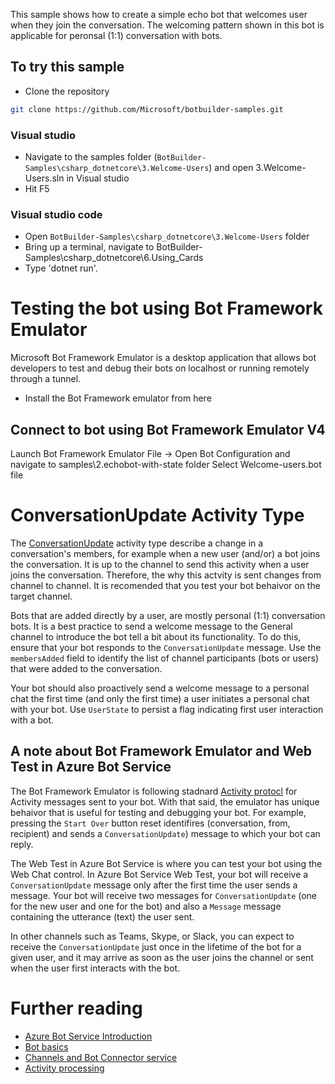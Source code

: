 ﻿
This sample shows how to create a simple echo bot that welcomes user when they join the conversation. The welcoming pattern shown in this bot is applicable for peronsal (1:1) conversation with bots.


## To try this sample
- Clone the repository
```bash
git clone https://github.com/Microsoft/botbuilder-samples.git
```
 ### Visual studio
- Navigate to the samples folder (`BotBuilder-Samples\csharp_dotnetcore\3.Welcome-Users`) and open 3.Welcome-Users.sln in Visual studio 
- Hit F5
 ### Visual studio code
- Open `BotBuilder-Samples\csharp_dotnetcore\3.Welcome-Users` folder
- Bring up a terminal, navigate to BotBuilder-Samples\csharp_dotnetcore\6.Using_Cards
- Type 'dotnet run'.

# Testing the bot using Bot Framework Emulator
Microsoft Bot Framework Emulator is a desktop application that allows bot developers to test and debug their bots on localhost or running remotely through a tunnel.

- Install the Bot Framework emulator from here

## Connect to bot using Bot Framework Emulator V4
Launch Bot Framework Emulator
File -> Open Bot Configuration and navigate to samples\2.echobot-with-state folder
Select Welcome-users.bot file

# ConversationUpdate Activity Type
 The [ConversationUpdate](https://docs.microsoft.com/en-us/azure/bot-service/bot-service-activity-spec?view=azure-bot-service-3.0#conversation-update-activity) activity type describe a change in a conversation's members, for example when a new user (and/or) a bot joins the conversation. It is up to the channel to send this activity when a user joins the conversation. Therefore, the why this actvity is sent changes from channel to channel. It is recomended that you test your bot behaivor on the target channel. 

 Bots that are added directly by a user, are mostly personal (1:1) conversation bots. It is a best practice to send a welcome message to the General channel to introduce the bot tell a bit about its functionality. To do this, ensure that your bot responds to the `ConversationUpdate` message. Use the `membersAdded` field to identify the list of channel participants (bots or users) that were added to the conversation.

Your bot should also proactively send a welcome message to a personal chat the first time (and only the first time) a user initiates a personal chat with your bot. Use `UserState` to persist a flag indicating first user interaction with a bot. 

## A note about Bot Framework Emulator and Web Test in Azure Bot Service 
The Bot Framework Emulator is following stadnard [Activity protocl](https://docs.microsoft.com/en-us/azure/bot-service/bot-service-activity-spec) for Activity messages sent to your bot. With that said, the emulator has unique behaivor that is useful for testing and debugging your bot. For example, pressing the `Start Over` button reset identifires (conversation, from, recipient) and sends a `ConversationUpdate`) message to which your bot can reply. 

The Web Test in Azure Bot Service is where you can test your bot using the Web Chat control. In Azure Bot Service Web Test, your bot will receive a `ConversationUpdate` message only after the first time the user sends a message. Your bot will receive two messages for `ConversationUpdate` (one for the new user and one for the bot) and also a `Message` message containing the utterance (text) the user sent. 

In other channels such as Teams, Skype, or Slack, you can expect to receive the `ConversationUpdate` just once in the lifetime of the bot for a given user, and it may arrive as soon as the user joins the channel or sent when the user first interacts with the bot. 

	
# Further reading
- [Azure Bot Service Introduction](https://docs.microsoft.com/en-us/azure/bot-service/bot-service-overview-introduction?view=azure-bot-service-4.0)
- [Bot basics](https://docs.microsoft.com/en-us/azure/bot-service/bot-builder-basics?view=azure-bot-service-4.0)
- [Channels and Bot Connector service](https://docs.microsoft.com/en-us/azure/bot-service/bot-concepts?view=azure-bot-service-4.0)
- [Activity processing](https://docs.microsoft.com/en-us/azure/bot-service/bot-builder-concept-activity-processing?view=azure-bot-service-4.0)
